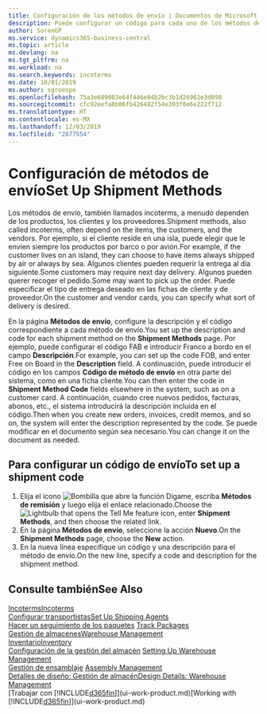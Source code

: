 ```yaml
---
title: Configuración de los métodos de envío | Documentos de Microsoft
description: Puede configurar un código para cada uno de los métodos de envío ofrecidos, por ejemplo, e introducir información sobre ellos.
author: SorenGP
ms.service: dynamics365-business-central
ms.topic: article
ms.devlang: na
ms.tgt_pltfrm: na
ms.workload: na
ms.search.keywords: incoterms
ms.date: 10/01/2019
ms.author: sgroespe
ms.openlocfilehash: 75a3e689083e64f446e84b2bc3b1d26961e3d898
ms.sourcegitcommit: cfc92eefa8b06fb426482f54e393f0e6e222f712
ms.translationtype: HT
ms.contentlocale: es-MX
ms.lasthandoff: 12/03/2019
ms.locfileid: "2877554"
---
```

# <a name="set-up-shipment-methods"></a><span data-ttu-id="2d1a1-103">Configuración de métodos de envío</span><span class="sxs-lookup"><span data-stu-id="2d1a1-103">Set Up Shipment Methods</span></span>
<span data-ttu-id="2d1a1-104">Los métodos de envío, también llamados incoterms, a menudo dependen de los productos, los clientes y los proveedores.</span><span class="sxs-lookup"><span data-stu-id="2d1a1-104">Shipment methods, also called incoterms, often depend on the items, the customers, and the vendors.</span></span> <span data-ttu-id="2d1a1-105">Por ejemplo, si el cliente reside en una isla, puede elegir que le envíen siempre los productos por barco o por avión.</span><span class="sxs-lookup"><span data-stu-id="2d1a1-105">For example, if the customer lives on an island, they can choose to have items always shipped by air or always by sea.</span></span> <span data-ttu-id="2d1a1-106">Algunos clientes pueden requerir la entrega al día siguiente.</span><span class="sxs-lookup"><span data-stu-id="2d1a1-106">Some customers may require next day delivery.</span></span> <span data-ttu-id="2d1a1-107">Algunos pueden querer recoger el pedido.</span><span class="sxs-lookup"><span data-stu-id="2d1a1-107">Some may want to pick up the order.</span></span> <span data-ttu-id="2d1a1-108">Puede especificar el tipo de entrega deseado en las fichas de cliente y de proveedor.</span><span class="sxs-lookup"><span data-stu-id="2d1a1-108">On the customer and vendor cards, you can specify what sort of delivery is desired.</span></span>

<span data-ttu-id="2d1a1-109">En la página **Métodos de envío**, configure la descripción y el código correspondiente a cada método de envío.</span><span class="sxs-lookup"><span data-stu-id="2d1a1-109">You set up the description and code for each shipment method on the **Shipment Methods** page.</span></span> <span data-ttu-id="2d1a1-110">Por ejemplo, puede configurar el código FAB e introducir Franco a bordo en el campo **Descripción**.</span><span class="sxs-lookup"><span data-stu-id="2d1a1-110">For example, you can set up the code FOB, and enter Free on Board in the **Description** field.</span></span> <span data-ttu-id="2d1a1-111">A continuación, puede introducir el código en los campos **Código de método de envío** en otra parte del sistema, como en una ficha cliente.</span><span class="sxs-lookup"><span data-stu-id="2d1a1-111">You can then enter the code in **Shipment Method Code** fields elsewhere in the system, such as on a customer card.</span></span> <span data-ttu-id="2d1a1-112">A continuación, cuando cree nuevos pedidos, facturas, abonos, etc., el sistema introducirá la descripción incluida en el código.</span><span class="sxs-lookup"><span data-stu-id="2d1a1-112">Then when you create new orders, invoices, credit memos, and so on, the system will enter the description represented by the code.</span></span> <span data-ttu-id="2d1a1-113">Se puede modificar en el documento según sea necesario.</span><span class="sxs-lookup"><span data-stu-id="2d1a1-113">You can change it on the document as needed.</span></span>

## <a name="to-set-up-a-shipment-code"></a><span data-ttu-id="2d1a1-114">Para configurar un código de envío</span><span class="sxs-lookup"><span data-stu-id="2d1a1-114">To set up a shipment code</span></span>
1. <span data-ttu-id="2d1a1-115">Elija el icono ![Bombilla que abre la función Dígame](media/ui-search/search_small.png "Dígame qué desea hacer"), escriba **Métodos de remisión** y luego elija el enlace relacionado.</span><span class="sxs-lookup"><span data-stu-id="2d1a1-115">Choose the ![Lightbulb that opens the Tell Me feature](media/ui-search/search_small.png "Tell me what you want to do") icon, enter **Shipment Methods**, and then choose the related link.</span></span>
2. <span data-ttu-id="2d1a1-116">En la página **Métodos de envío**, seleccione la acción **Nuevo**.</span><span class="sxs-lookup"><span data-stu-id="2d1a1-116">On the **Shipment Methods** page, choose the **New** action.</span></span>
3. <span data-ttu-id="2d1a1-117">En la nueva línea especifique un código y una descripción para el método de envío.</span><span class="sxs-lookup"><span data-stu-id="2d1a1-117">On the new line, specify a code and description for the shipment method.</span></span>

## <a name="see-also"></a><span data-ttu-id="2d1a1-118">Consulte también</span><span class="sxs-lookup"><span data-stu-id="2d1a1-118">See Also</span></span>
[<span data-ttu-id="2d1a1-119">Incoterms</span><span class="sxs-lookup"><span data-stu-id="2d1a1-119">Incoterms</span></span>](https://iccwbo.org/resources-for-business/incoterms-rules)  
[<span data-ttu-id="2d1a1-120">Configurar transportistas</span><span class="sxs-lookup"><span data-stu-id="2d1a1-120">Set Up Shipping Agents</span></span>](sales-how-to-set-up-shipping-agents.md)  
<span data-ttu-id="2d1a1-121">[Hacer un seguimiento de los paquetes](sales-how-track-packages.md)  </span><span class="sxs-lookup"><span data-stu-id="2d1a1-121">[Track Packages](sales-how-track-packages.md)  </span></span>  
[<span data-ttu-id="2d1a1-122">Gestión de almacenes</span><span class="sxs-lookup"><span data-stu-id="2d1a1-122">Warehouse Management</span></span>](warehouse-manage-warehouse.md)  
[<span data-ttu-id="2d1a1-123">Inventario</span><span class="sxs-lookup"><span data-stu-id="2d1a1-123">Inventory</span></span>](inventory-manage-inventory.md)  
<span data-ttu-id="2d1a1-124">[Configuración de la gestión del almacén](warehouse-setup-warehouse.md)   </span><span class="sxs-lookup"><span data-stu-id="2d1a1-124">[Setting Up Warehouse Management](warehouse-setup-warehouse.md)   </span></span>  
<span data-ttu-id="2d1a1-125">[Gestión de ensamblaje](assembly-assemble-items.md)  </span><span class="sxs-lookup"><span data-stu-id="2d1a1-125">[Assembly Management](assembly-assemble-items.md)  </span></span>  
[<span data-ttu-id="2d1a1-126">Detalles de diseño: Gestión de almacén</span><span class="sxs-lookup"><span data-stu-id="2d1a1-126">Design Details: Warehouse Management</span></span>](design-details-warehouse-management.md)  
<span data-ttu-id="2d1a1-127">[Trabajar con [!INCLUDE[d365fin](includes/d365fin_md.md)]](ui-work-product.md)</span><span class="sxs-lookup"><span data-stu-id="2d1a1-127">[Working with [!INCLUDE[d365fin](includes/d365fin_md.md)]](ui-work-product.md)</span></span>  
